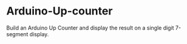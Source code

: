 # Arduino-Up-counter
Build an Arduino Up Counter and display the result on a single digit 7-segment display.
